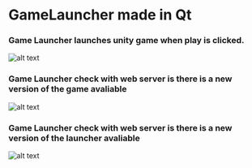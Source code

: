 # GameLauncher made in Qt

### Game Launcher launches unity game when play is clicked.
![alt text](https://i.gyazo.com/d8cbf8c9a23c987b23688d3075a0f318.jpg)

### Game Launcher check with web server is there is a new version of the game avaliable
![alt text](https://i.gyazo.com/e8584fd595809992c7da60214c440e6b.jpg)

### Game Launcher check with web server is there is a new version of the launcher avaliable
![alt text](https://i.gyazo.com/97b71e66c11d7e530d4183f05dbf28c3.png)
